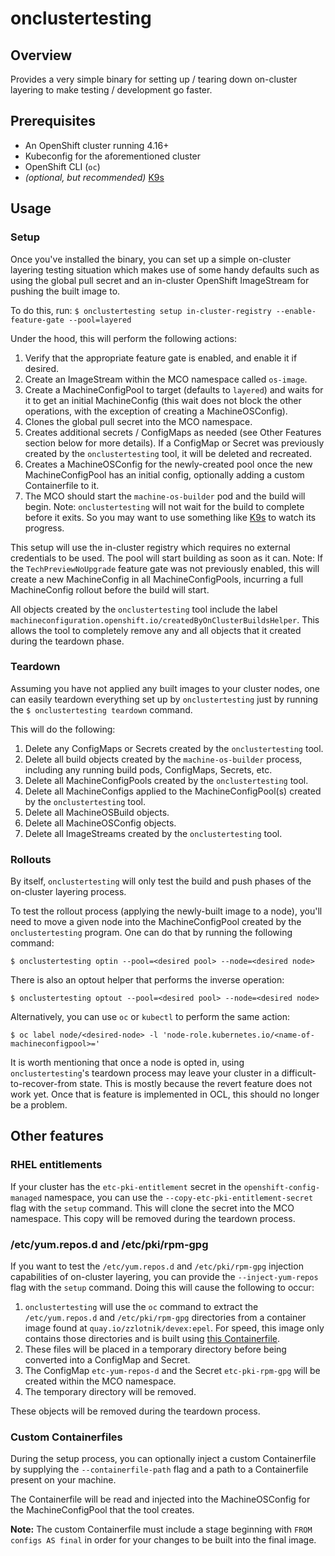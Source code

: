 # onclustertesting

## Overview

Provides a very simple binary for setting up / tearing down on-cluster layering
to make testing / development go faster.

## Prerequisites
- An OpenShift cluster running 4.16+
- Kubeconfig for the aforementioned cluster
- OpenShift CLI (`oc`)
- _(optional, but recommended)_ [K9s](https://k9scli.io/)

## Usage

### Setup

Once you've installed the binary, you can set up a simple on-cluster layering
testing situation which makes use of some handy defaults such as using the
global pull secret and an in-cluster OpenShift ImageStream for pushing the
built image to.

To do this, run:
`$ onclustertesting setup in-cluster-registry --enable-feature-gate --pool=layered`

Under the hood, this will perform the following actions:
1. Verify that the appropriate feature gate is enabled, and enable it if desired.
2. Create an ImageStream within the MCO namespace called `os-image`.
3. Create a MachineConfigPool to target (defaults to `layered`) and waits for it to get an initial MachineConfig (this wait does not block the other operations, with the exception of creating a MachineOSConfig).
4. Clones the global pull secret into the MCO namespace.
5. Creates additional secrets / ConfigMaps as needed (see Other Features section below for more details). If a ConfigMap or Secret was previously created by the `onclustertesting` tool, it will be deleted and recreated.
6. Creates a MachineOSConfig for the newly-created pool once the new MachineConfigPool has an initial config, optionally adding a custom Containerfile to it.
7. The MCO should start the `machine-os-builder` pod and the build will begin. Note: `onclustertesting` will not wait for the build to complete before it exits. So you may want to use something like [K9s](https://k9scli.io/) to watch its progress.

This setup will use the in-cluster registry which requires no external
credentials to be used. The pool will start building as soon as it can. Note:
If the `TechPreviewNoUpgrade` feature gate was not previously enabled, this
will create a new MachineConfig in all MachineConfigPools, incurring a full
MachineConfig rollout before the build will start.

All objects created by the `onclustertesting` tool include the label
`machineconfiguration.openshift.io/createdByOnClusterBuildsHelper`. This
allows the tool to completely remove any and all objects that it created during
the teardown phase.

### Teardown

Assuming you have not applied any built images to your cluster nodes, one can
easily teardown everything set up by `onclustertesting` just by running the `$
onclustertesting teardown` command.

This will do the following:
1. Delete any ConfigMaps or Secrets created by the `onclustertesting` tool.
2. Delete all build objects created by the `machine-os-builder` process, including any running build pods, ConfigMaps, Secrets, etc.
3. Delete all MachineConfigPools created by the `onclustertesting` tool.
4. Delete all MachineConfigs applied to the MachineConfigPool(s) created by the `onclustertesting` tool.
5. Delete all MachineOSBuild objects.
6. Delete all MachineOSConfig objects.
7. Delete all ImageStreams created by the `onclustertesting` tool.

### Rollouts

By itself, `onclustertesting` will only test the build and push phases of the
on-cluster layering process.

To test the rollout process (applying the newly-built image to a node), you'll
need to move a given node into the MachineConfigPool created by the
`onclustertesting` program. One can do that by running the following command:

`$ onclustertesting optin --pool=<desired pool> --node=<desired node>`

There is also an optout helper that performs the inverse operation:

`$ onclustertesting optout --pool=<desired pool> --node=<desired node>`

Alternatively, you can use `oc` or `kubectl` to perform the same action:

`$ oc label node/<desired-node> -l 'node-role.kubernetes.io/<name-of-machineconfigpool>='`

It is worth mentioning that once a node is opted in, using `onclustertesting`'s
teardown process may leave your cluster in a difficult-to-recover-from state.
This is mostly because the revert feature does not work yet. Once that is
feature is implemented in OCL, this should no longer be a problem.

## Other features

### RHEL entitlements

If your cluster has the `etc-pki-entitlement` secret in the
`openshift-config-managed` namespace, you can use the
`--copy-etc-pki-entitlement-secret` flag with the `setup` command. This will
clone the secret into the MCO namespace. This copy will be removed during the
teardown process.

### /etc/yum.repos.d and /etc/pki/rpm-gpg

If you want to test the `/etc/yum.repos.d` and `/etc/pki/rpm-gpg` injection
capabilities of on-cluster layering, you can provide the `--inject-yum-repos`
flag with the `setup` command. Doing this will cause the following to occur:

1. `onclustertesting` will use the `oc`
command to extract the `/etc/yum.repos.d` and `/etc/pki/rpm-gpg` directories
from a container image found at `quay.io/zzlotnik/devex:epel`. For speed, this
image only contains those directories and is built using [this
Containerfile](https://github.com/cheesesashimi/containerfiles/commit/33ddc71dc3f480055cfb41f3c6a568c70d4d81da#diff-79251285e7d83f5a8acf208fdb543c6f7ac5c2af3d533cb0458d6c4010a5d4d3).
2. These files will be placed in a temporary directory before being converted into a ConfigMap and Secret.
3. The ConfigMap `etc-yum-repos-d` and the Secret `etc-pki-rpm-gpg` will be created within the MCO namespace.
4. The temporary directory will be removed.

These objects will be removed during the teardown process.

### Custom Containerfiles

During the setup process, you can optionally inject a custom Containerfile by
supplying the `--containerfile-path` flag and a path to a Containerfile present on
your machine.

The Containerfile will be read and injected into the MachineOSConfig for the
MachineConfigPool that the tool creates.

**Note:** The custom Containerfile must include a stage beginning with `FROM
configs AS final` in order for your changes to be built into the final image.
